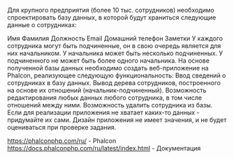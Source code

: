 Для крупного предприятия (более 10 тыс. сотрудников) необходимо спроектировать базу данных, в которой будут храниться следующие данные о сотрудниках:

Имя
Фамилия
Должность
Email
Домашний телефон
Заметки
У каждого сотрудника могут быть подчиненные, он в свою очередь является для них начальником. У начальника может быть несколько подчиненных. У подчиненного не может быть более одного начальника.
На основе полученной базы данных необходимо создать веб-приложение на Phalcon, реализующее следующую функциональность:
Ввод сведений о сотрудниках в базу данных.
Вывод дерева сотрудников, построенного на основе их отношений (начальник-подчиненный).
Возможность редактирования любых данных любого сотрудника, в том числе отношений между ними.
Возможность удалить сотрудника из базы.
Если для реализации приложения не хватает каких-то данных - придумайте их сами. Дизайн приложения не имеет значения, и не будет оцениваться при проверке задания.

https://phalconphp.com/ru/ - Phalcon
https://docs.phalconphp.com/ru/latest/index.html - Документация
